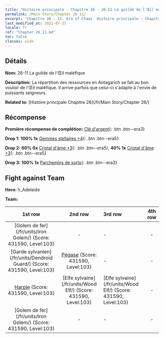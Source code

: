 ```yaml
---
title: "Histoire principale - Chapitre 26 - 26-11 La guilde de l'Œil maléfique"
permalink: /Main Story/Chapter 26_11/
excerpt: "Chapitre 26 - 11. Era of Chaos  Histoire principale - Chapitre 26_11. 26-11 La guilde de l'Œil maléfique"
last_modified_at: 2021-07-27
locale: fr
ref: "Chapter 26_11.md"
toc: false
classes: wide
---
```


## Détails

 **Nom:** 26-11 La guilde de l'Œil maléfique

 **Description:** La répartition des ressources en Antagarich se fait au bon vouloir de l'Œil maléfique. Il arrive parfois que celui-ci s'adapte à l'envie de puissants seigneurs.

 **Related to:** [Histoire principale Chapitre 26](/fr/Main Story/Chapter 26/)

## Récompense

 **Première récompense de complétion:** [Clé d'argent](/ItemsFR/con_693/){: .btn .btn--era3}

 **Drop 1:** **100% 1x** [Gemmes stellaires +4](/ItemsFR/mat_93/){: .btn .btn--era5}

 **Drop 2:** **60% 0x** [Cristal d'âme +3](/ItemsFR/mat_87/){: .btn .btn--era5}, **40% 1x** [Cristal d'âme +3](/ItemsFR/mat_87/){: .btn .btn--era5}

 **Drop 3:** **100% 1x** [Parchemins de sorts](/ItemsFR/con_694/){: .btn .btn--era3}


## Fight against Team
 **Hero:** h_Adelaide

 **Team:**


  | 1st row | 2nd row | 3rd row | 4th row |
  |:----:|:----:|:----|:----:|
  | [Golem de fer](/fr/units/Iron Golem/) (Score: 431590, Level:103)  | - | - | - |
  | [Garde sylvanien](/fr/units/Dendroid Guard/) (Score: 431590, Level:103)  | [Pégase](/fr/units/Pegasus/) (Score: 431590, Level:103)  | - | - |
  | [Harpie](/fr/units/Harpy/) (Score: 431590, Level:103)  | [Elfe sylvaine](/fr/units/Wood Elf/) (Score: 431590, Level:103)  | [Elfe sylvaine](/fr/units/Wood Elf/) (Score: 431590, Level:103)  | - |
  | [Golem de fer](/fr/units/Iron Golem/) (Score: 431590, Level:103)  | - | - | - |


